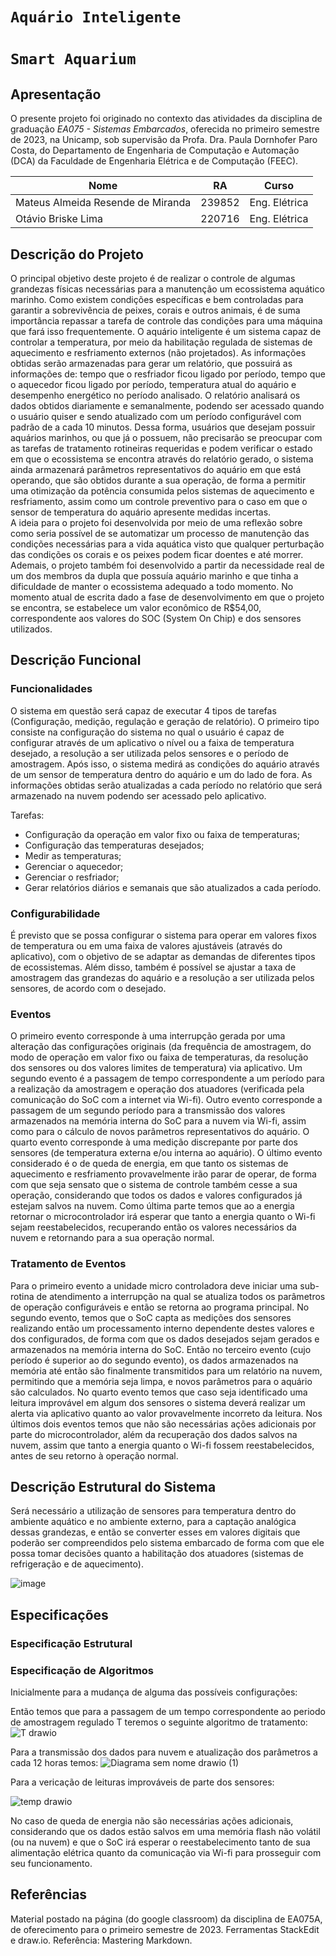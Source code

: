# `Aquário Inteligente`
# `Smart Aquarium`

## Apresentação

O presente projeto foi originado no contexto das atividades da disciplina de graduação *EA075 - Sistemas Embarcados*, 
oferecida no primeiro semestre de 2023, na Unicamp, sob supervisão da Profa. Dra. Paula Dornhofer Paro Costa, do Departamento de Engenharia de Computação e Automação (DCA) da Faculdade de Engenharia Elétrica e de Computação (FEEC).

|Nome  | RA | Curso|
|--|--|--|
| Mateus Almeida Resende de Miranda  | 239852  | Eng. Elétrica|
| Otávio Briske Lima  | 220716  | Eng. Elétrica|


## Descrição do Projeto
O principal objetivo deste projeto é de realizar o controle de algumas grandezas físicas necessárias para a manutenção um ecossistema aquático marinho. Como existem condições específicas e bem controladas para garantir a sobrevivência de peixes, corais e outros animais, é de suma importância repassar a tarefa de controle das condições para uma máquina que fará isso frequentemente. 
O aquário inteligente é um sistema capaz de controlar a temperatura, por meio da habilitação regulada de sistemas de aquecimento e resfriamento externos (não projetados). As informações obtidas serão armazenadas para gerar um relatório, que possuirá as informações de: tempo que o resfriador ficou ligado por período, tempo que o aquecedor ficou ligado por período, temperatura atual do aquário e desempenho energético no período analisado. O relatório analisará os dados obtidos diariamente e semanalmente, podendo ser acessado quando o usuário quiser e sendo atualizado com um período configurável com padrão de a cada 10 minutos. 
Dessa forma, usuários que desejam possuir aquários marinhos, ou que já o possuem, não precisarão se preocupar com as tarefas de tratamento rotineiras requeridas e podem verificar o estado em que o ecossistema se encontra através do relatório gerado, o sistema ainda armazenará parâmetros representativos do aquário em que está operando, que são obtidos durante a sua operação, de forma a permitir uma otimização da potência consumida pelos sistemas de aquecimento e resfriamento, assim como um controle preventivo para o caso em que o sensor de temperatura do aquário apresente medidas incertas.  
A ideia para o projeto foi desenvolvida por meio de uma reflexão sobre como seria possível de se automatizar um processo de manutenção das condições necessárias para a vida aquática visto que qualquer perturbação das condições os corais e os peixes podem ficar doentes e até morrer. Ademais, o projeto também foi desenvolvido a partir da necessidade real de um dos membros da dupla que possuía aquário marinho e que tinha a dificuldade de manter o ecossistema adequado a todo momento. 
No momento atual de escrita dado a fase de desenvolvimento em que o projeto se encontra, se estabelece um valor econômico de R$54,00, correspondente aos valores do SOC (System On Chip) e dos sensores utilizados. 


## Descrição Funcional

### Funcionalidades
O sistema em questão será capaz de executar 4 tipos de tarefas (Configuração, medição, regulação e geração de relatório). O primeiro tipo consiste na configuração do sistema no qual o usuário é capaz de configurar através de um aplicativo o nível ou a faixa de temperatura desejado, a resolução a ser utilizada pelos sensores e o período de amostragem. Após isso, o sistema medirá as condições do aquário através de um sensor de temperatura dentro do aquário e um do lado de fora. As informações obtidas serão atualizadas a cada período no relatório que será armazenado na nuvem podendo ser acessado pelo aplicativo. 

Tarefas: 
- Configuração da operação em valor fixo ou faixa de temperaturas; 
- Configuração das temperaturas desejados; 
- Medir as temperaturas; 
- Gerenciar o aquecedor; 
- Gerenciar o resfriador; 
- Gerar relatórios diários e semanais que são atualizados a cada período. 


### Configurabilidade
É previsto que se possa configurar o sistema para operar em valores fixos de temperatura ou em uma faixa de valores ajustáveis (através do aplicativo), com o objetivo de se adaptar as demandas de diferentes tipos de ecossistemas. Além disso, também é possível se ajustar a taxa de amostragem das grandezas do aquário e a resolução a ser utilizada pelos sensores, de acordo com o desejado. 


### Eventos
O primeiro evento corresponde à uma interrupção gerada por uma alteração das configurações originais (da frequência de amostragem, do modo de operação em valor fixo ou faixa de temperaturas, da resolução dos sensores ou dos valores limites de temperatura) via aplicativo. 
Um segundo evento é a passagem de tempo correspondente a um período para a realização da amostragem e operação dos atuadores (verificada pela comunicação do SoC com a internet via Wi-fi).
Outro evento corresponde a passagem de um segundo período para a transmissão dos valores armazenados na memória interna do SoC para a nuvem via Wi-fi, assim como para o cálculo de novos parâmetros representativos do aquário.
O quarto evento corresponde à uma medição discrepante por parte dos sensores (de temperatura externa e/ou interna ao aquário). 
O último evento considerado é o de queda de energia, em que tanto os sistemas de aquecimento e resfriamento provavelmente irão parar de operar, de forma com que seja sensato que o sistema de controle também cesse a sua operação, considerando que todos os dados e valores configurados já estejam salvos na nuvem. 
Como última parte temos que ao a energia retornar o microcontrolador irá esperar que tanto a energia quanto o Wi-fi sejam reestabelecidos, recuperando então os valores necessários da nuvem e retornando para a sua operação normal. 


### Tratamento de Eventos
Para o primeiro evento a unidade micro controladora deve iniciar uma sub-rotina de atendimento a interrupção na qual se atualiza todos os parâmetros de operação configuráveis e então se retorna ao programa principal. 
No segundo evento, temos que o SoC capta as medições dos sensores realizando então um processamento interno dependente destes valores e dos configurados, de forma com que os dados desejados sejam gerados e armazenados na memória interna do SoC.
Então no terceiro evento (cujo período é superior ao do segundo evento), os dados armazenados na memória até então são finalmente transmitidos para um relatório na nuvem, permitindo que a memória seja limpa, e novos parâmetros para o aquário são calculados. 
No quarto evento temos que caso seja identificado uma leitura improvável em algum dos sensores o sistema deverá realizar um alerta via aplicativo quanto ao valor provavelmente incorreto da leitura. 
Nos últimos dois eventos temos que não são necessárias ações adicionais por parte do microcontrolador, além da recuperação dos dados salvos na nuvem, assim que tanto a energia quanto o Wi-fi fossem reestabelecidos, antes de seu retorno à operação normal. 


## Descrição Estrutural do Sistema
Será necessário a utilização de sensores para temperatura dentro do ambiente aquático e no ambiente externo, para a captação analógica dessas grandezas, e então se converter esses em valores digitais que poderão ser compreendidos pelo sistema embarcado de forma com que ele possa tomar decisões quanto a habilitação dos atuadores (sistemas de refrigeração e de aquecimento). 

![image](https://github.com/Nothingtopus/Imagens/assets/127249262/6bf2077f-7120-4f35-8862-b491f0e0c5ed)


## Especificações

### Especificação Estrutural


### Especificação de Algoritmos

Inicialmente para a mudança de alguma das possíveis configurações:

Então temos que para a passagem de um tempo correspondente ao periodo de amostragem regulado T teremos o seguinte algoritmo de tratamento:
![T drawio](https://github.com/Nothingtopus/Imagens/assets/127249262/9e420ff5-4866-48e4-bdec-bb7de084c4bd)

Para a transmissão dos dados para nuvem e atualização dos parâmetros a cada 12 horas temos:
![Diagrama sem nome drawio (1)](https://github.com/Nothingtopus/Imagens/assets/127249262/52ea651f-adf6-4cfc-991f-c1791cc5116f)

Para a vericação de leituras improváveis de parte dos sensores:

![temp drawio](https://github.com/Nothingtopus/Imagens/assets/127249262/f41b8da2-1c18-4931-b3d5-13ade3516bbb)

No caso de queda de energia não são necessárias ações adicionais, considerando que os dados estão salvos em uma memória flash não volátil (ou na nuvem) e que o SoC irá esperar o reestabelecimento tanto de sua alimentação elétrica quanto da comunicação via Wi-fi para prosseguir com seu funcionamento.

## Referências
Material postado na página (do google classroom) da disciplina de EA075A, de oferecimento para o primeiro semestre de 2023.
Ferramentas StackEdit e draw.io.
Referência: Mastering Markdown.
